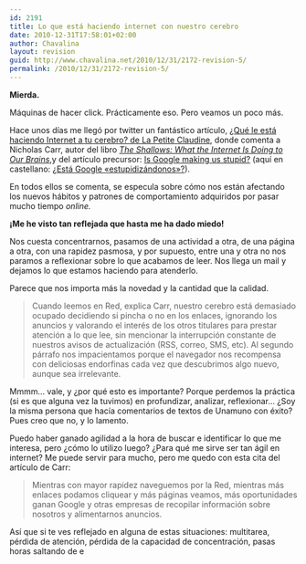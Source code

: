 ```yaml
---
id: 2191
title: Lo que está haciendo internet con nuestro cerebro
date: 2010-12-31T17:58:01+02:00
author: Chavalina
layout: revision
guid: http://www.chavalina.net/2010/12/31/2172-revision-5/
permalink: /2010/12/31/2172-revision-5/
---
```

**Mierda.**

Máquinas de hacer click. Prácticamente eso. Pero veamos un poco más.

Hace unos días me llegó por twitter un fantástico artículo, [¿Qué le está haciendo Internet a tu cerebro? de La Petite Claudine](http://www.lapetiteclaudine.com/archives/014654.html), donde comenta a Nicholas Carr, autor del libro _[The Shallows: What the Internet Is Doing to Our Brains](http://www.amazon.com/gp/product/0393072223?ie=UTF8&tag=lapetiteclaud-20&linkCode=as2&camp=1789&creative=9325&creativeASIN=0393072223)_,y del artículo precursor: <a href="http://www.theatlantic.com/magazine/archive/2008/07/is-google-making-us-stupid/6868/" target="_blank">Is Google making us stupid?</a> (aquí en castellano: <a href="http://manuelgross.bligoo.com/content/view/608269/Que-le-esta-haciendo-Internet-a-nuestros-cerebros.html" target="_blank">¿Está Google «estupidizándonos»?</a>).

En todos ellos se comenta, se especula sobre cómo nos están afectando los nuevos hábitos y patrones de comportamiento adquiridos por pasar mucho tiempo _online._

**¡Me he visto tan reflejada que hasta me ha dado miedo!**

Nos cuesta concentrarnos, pasamos de una actividad a otra, de una página a otra, con una rapidez pasmosa, y por supuesto, entre una y otra no nos paramos a reflexionar sobre lo que acabamos de leer. Nos llega un mail y dejamos lo que estamos haciendo para atenderlo.

Parece que nos importa más la novedad y la cantidad que la calidad.

> Cuando leemos en Red, explica Carr, nuestro cerebro está demasiado ocupado decidiendo si pincha o no en los enlaces, ignorando los anuncios y valorando el interés de los otros titulares para prestar atención a lo que lee, sin mencionar la interrupción constante de nuestros avisos de actualización (RSS, correo, SMS, etc). Al segundo párrafo nos impacientamos porque el navegador nos recompensa con deliciosas endorfinas cada vez que descubrimos algo nuevo, aunque sea irrelevante.

Mmmm&#8230; vale, y ¿por qué esto es importante? Porque perdemos la práctica (si es que alguna vez la tuvimos) en profundizar, analizar, reflexionar&#8230; ¿Soy la misma persona que hacía comentarios de textos de Unamuno con éxito? Pues creo que no, y lo lamento.

Puedo haber ganado agilidad a la hora de buscar e identificar lo que me interesa, pero ¿cómo lo utilizo luego? ¿Para qué me sirve ser tan ágil en internet? Me puede servir para mucho, pero me quedo con esta cita del artículo de Carr:

> Mientras con mayor rapidez naveguemos por la Red, mientras más enlaces podamos cliquear y más páginas veamos, más oportunidades ganan Google y otras empresas de recopilar información sobre nosotros y alimentarnos anuncios.

Así que si te ves reflejado en alguna de estas situaciones: multitarea, pérdida de atención, pérdida de la capacidad de concentración, pasas horas saltando de e